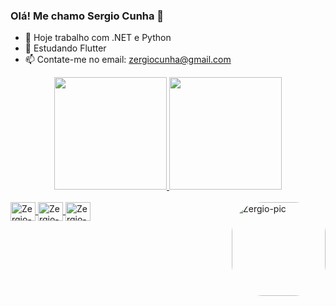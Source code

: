 ### Olá! Me chamo Sergio Cunha 👋  

- 🔭 Hoje trabalho com .NET e Python           
- 🌱 Estudando Flutter
- 📫 Contate-me no  email: zergiocunha@gmail.com       

<div align="center">
  <a href="https://github.com/zergiocunha">
  <img height="180em" src="https://github-readme-stats.vercel.app/api?username=zergiocunha&show_icons=true&theme=tokyonight&include_all_commits=true&count_private=true"/>
  <img height="180em" src="https://github-readme-stats.vercel.app/api/top-langs/?username=zergiocunha&layout=compact&langs_count=7&theme=tokyonight"/>
</div>
  
  <div style="display: inline_block"><br>
  <img align="center" alt="Zergio-Csharp" height="30" width="40" src="https://cdn.jsdelivr.net/gh/devicons/devicon@latest/icons/python/python-original.svg" />
  <img align="center" alt="Zergio-Csharp" height="30" width="40" src="https://cdn.jsdelivr.net/gh/devicons/devicon/icons/csharp/csharp-original.svg">
  <img align="center" alt="Zergio-Csharp" height="30" width="40" src="https://cdn.jsdelivr.net/gh/devicons/devicon@latest/icons/flutter/flutter-original.svg" />
  <img align="right" alt="Zergio-pic" height="150" style="border-radius:50px;" src="https://i.picasion.com/pic91/02f94835b181c23a44f13c94bb3235ef.gif">
</div>
    
  ##
